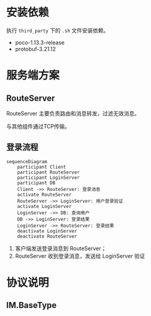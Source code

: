 # 安装依赖

执行 `third_party` 下的 `.sh` 文件安装依赖。

- poco-1.13.3-release
- protobuf-3.21.12

# 服务端方案

## RouteServer

RouteServer 主要负责路由和消息转发，过滤无效消息。

与其他组件通过TCP传输。

## 登录流程

```mermaid
sequenceDiagram
    participant Client
    participant RouteServer
    participant LoginServer
    participant DB
    Client ->> RouteServer: 登录消息
    activate RouteServer
    RouteServer ->> LoginServer: 用户登录验证
    activate LoginServer
    LoginServer ->> DB: 查询用户
    DB ->> LoginServer: 登录结果
    LoginServer ->> RouteServer: 登录结果
    deactivate LoginServer
    deactivate RouteServer
```

1. 客户端发送登录消息到 RouteServer；
2. RouteServer 收到登录消息，发送给 LoginServer 验证

# 协议说明

## IM.BaseType


